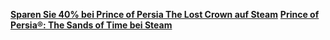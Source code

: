 [**Sparen Sie 40% bei Prince of Persia The Lost Crown auf Steam**](https://store.steampowered.com/app/2751000/Prince_of_Persia_The_Lost_Crown/)
[**Prince of Persia®: The Sands of Time bei Steam**](https://store.steampowered.com/app/13600/Prince_of_Persia_The_Sands_of_Time/)